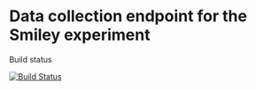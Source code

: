 # Data collection endpoint for the Smiley experiment

Build status

[![Build Status](https://travis-ci.com/aguformoso/rpki-validation-browser.svg?branch=test)](https://travis-ci.com/aguformoso/rpki-validation-browser)